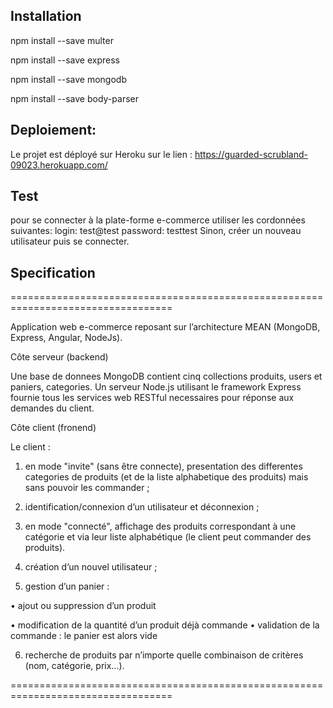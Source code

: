 ## Installation
npm install --save multer

npm install --save express

npm install --save mongodb

npm install --save body-parser

## Deploiement:
Le projet est déployé sur Heroku sur le lien : 
https://guarded-scrubland-09023.herokuapp.com/

## Test
pour se connecter à la plate-forme e-commerce utiliser les cordonnées suivantes:
    login: test@test
    password: testtest
Sinon, créer un nouveau utilisateur puis se connecter.
## Specification

==================================================================================

Application web e-commerce reposant sur l’architecture MEAN (MongoDB, Express, Angular, NodeJs).



Côte serveur (backend)

Une base de donnees MongoDB contient cinq collections produits, users et paniers, categories. Un serveur Node.js utilisant le framework Express fournie tous les services web RESTful necessaires pour réponse aux demandes du client.

Côte client (fronend)


Le client :

1)	en mode "invite" (sans être connecte), presentation des differentes categories de produits (et de la liste alphabetique des produits) mais sans pouvoir les commander ;

2)	identification/connexion d’un utilisateur et déconnexion ;

3)	en mode "connecté", affichage des produits correspondant à une catégorie et via leur liste alphabétique (le client peut commander des produits).


4)	création d’un nouvel utilisateur ;

5)	gestion d’un panier :

•	ajout ou suppression d’un produit

•	modification de la quantité d’un produit déjà commande
•	validation de la commande : le panier est alors vide

6)	recherche de produits par n’importe quelle combinaison de critères (nom, catégorie, prix...).

==================================================================================
